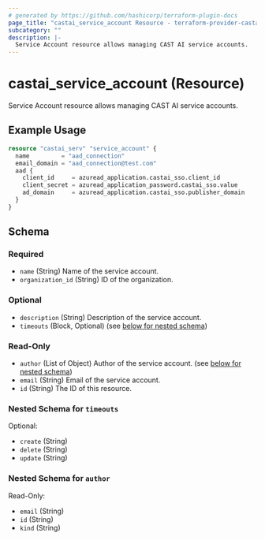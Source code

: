 ```yaml
---
# generated by https://github.com/hashicorp/terraform-plugin-docs
page_title: "castai_service_account Resource - terraform-provider-castai"
subcategory: ""
description: |-
  Service Account resource allows managing CAST AI service accounts.
---
```


# castai_service_account (Resource)

Service Account resource allows managing CAST AI service accounts.

## Example Usage

```terraform
resource "castai_serv" "service_account" {
  name         = "aad_connection"
  email_domain = "aad_connection@test.com"
  aad {
    client_id     = azuread_application.castai_sso.client_id
    client_secret = azuread_application_password.castai_sso.value
    ad_domain     = azuread_application.castai_sso.publisher_domain
  }
}
```

<!-- schema generated by tfplugindocs -->
## Schema

### Required

- `name` (String) Name of the service account.
- `organization_id` (String) ID of the organization.

### Optional

- `description` (String) Description of the service account.
- `timeouts` (Block, Optional) (see [below for nested schema](#nestedblock--timeouts))

### Read-Only

- `author` (List of Object) Author of the service account. (see [below for nested schema](#nestedatt--author))
- `email` (String) Email of the service account.
- `id` (String) The ID of this resource.

<a id="nestedblock--timeouts"></a>
### Nested Schema for `timeouts`

Optional:

- `create` (String)
- `delete` (String)
- `update` (String)


<a id="nestedatt--author"></a>
### Nested Schema for `author`

Read-Only:

- `email` (String)
- `id` (String)
- `kind` (String)



